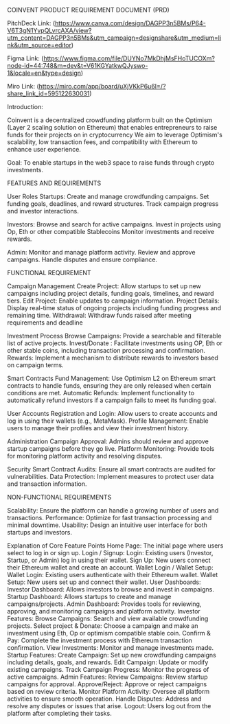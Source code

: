 COINVENT PRODUCT REQUIREMENT DOCUMENT (PRD)



PitchDeck Link: (https://www.canva.com/design/DAGPP3n5BMs/P64-V6T3gN1YvpQLvrcAXA/view?utm_content=DAGPP3n5BMs&utm_campaign=designshare&utm_medium=link&utm_source=editor)

Figma Link: (https://www.figma.com/file/DUYNo7MkDhjMsFHoTUCOXm?node-id=44:748&m=dev&t=V61KGYatkwQJyswo-1&locale=en&type=design)

Miro Link: (https://miro.com/app/board/uXjVKkP6u6I=/?share_link_id=595122630031)


Introduction: 

Coinvent is a decentralized crowdfunding platform built on the Optimism (Layer 2 scaling solution on Ethereum) that enables entrepreneurs to raise funds for their projects on in cryptocurrency
We aim to leverage Optimism's scalability, low transaction fees, and compatibility with Ethereum to enhance user experience.


 Goal:
To enable startups in the web3 space to raise funds through crypto investments. 



FEATURES AND REQUIREMENTS

 User Roles
Startups:
Create and manage crowdfunding campaigns.
Set funding goals, deadlines, and reward structures.
Track campaign progress and investor interactions.

Investors:
Browse and search for active campaigns.
Invest in projects using Op, Eth or other compatible Stablecoins 
Monitor investments and receive rewards.

Admin:
Monitor and manage platform activity.
Review and approve campaigns.
Handle disputes and ensure compliance.



 FUNCTIONAL REQUIREMENT 

Campaign Management
Create Project: Allow startups to set up new campaigns including project details, funding goals, timelines, and reward tiers.
Edit Project: Enable updates to campaign information.
Project Details: Display real-time status of ongoing projects including funding progress and remaining time.
Withdrawal: Withdraw funds raised after meeting requirements and deadline

 Investment Process
Browse Campaigns: Provide a searchable and filterable list of active projects.
Invest/Donate : Facilitate investments using OP, Eth or other stable coins, including transaction processing and confirmation.
Rewards: Implement a mechanism to distribute rewards to investors based on campaign terms.

Smart Contracts
Fund Management: Use Optimism L2 on Ethereum smart contracts to handle funds, ensuring they are only released when certain conditions are met.
Automatic Refunds: Implement functionality to automatically refund investors if a campaign fails to meet its funding goal.

User Accounts
Registration and Login: Allow users to create accounts and log in using their wallets (e.g., MetaMask).
Profile Management: Enable users to manage their profiles and view their investment history.

Administration
Campaign Approval: Admins should review and approve startup campaigns before they go live.
Platform Monitoring: Provide tools for monitoring platform activity and resolving disputes.

Security
Smart Contract Audits: Ensure all smart contracts are audited for vulnerabilities.
Data Protection: Implement measures to protect user data and transaction information.



 NON-FUNCTIONAL REQUIREMENTS 

Scalability: Ensure the platform can handle a growing number of users and transactions.
Performance: Optimize for fast transaction processing and minimal downtime.
Usability: Design an intuitive user interface for both startups and investors.

Explanation of Core Feature Points
Home Page: The initial page where users select to log in or sign up.
Login / Signup:
Login: Existing users (Investor, Startup, or Admin) log in using their wallet.
Sign Up: New users connect their Ethereum wallet and create an account.
Wallet Login / Wallet Setup:
Wallet Login: Existing users authenticate with their Ethereum wallet.
Wallet Setup: New users set up and connect their wallet.
User Dashboards:
Investor Dashboard: Allows investors to browse and invest in campaigns.
Startup Dashboard: Allows startups to create and manage campaigns/projects.
Admin Dashboard: Provides tools for reviewing, approving, and monitoring campaigns and platform activity.
Investor Features:
Browse Campaigns: Search and view available crowdfunding projects.
Select project & Donate: Choose a campaign and make an investment using Eth, Op or optimism compatible stable coin.
Confirm & Pay: Complete the investment process with Ethereum transaction confirmation.
View Investments: Monitor and manage investments made.
Startup Features:
Create Campaign: Set up new crowdfunding campaigns including details, goals, and rewards.
Edit Campaign: Update or modify existing campaigns.
Track Campaign Progress: Monitor the progress of active campaigns.
Admin Features:
Review Campaigns: Review startup campaigns for approval.
Approve/Reject: Approve or reject campaigns based on review criteria.
Monitor Platform Activity: Oversee all platform activities to ensure smooth operation.
Handle Disputes: Address and resolve any disputes or issues that arise.
Logout: Users log out from the platform after completing their tasks.
